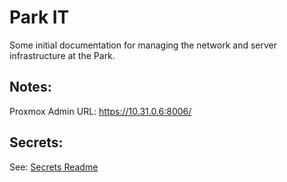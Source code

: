 # Park IT

Some initial documentation for managing the network and server infrastructure at the Park.

## Notes:
Proxmox Admin URL: https://10.31.0.6:8006/

## Secrets:
See: [Secrets Readme](./secrets/README.md)